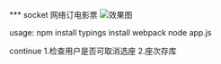*** socket 网络订电影票
![效果图](http://7o4yzj.com1.z0.glb.clouddn.com/ticket.gif) 

usage:
npm install
typings install
webpack
node app.js

continue 
1.检查用户是否可取消选座
2.座次存库